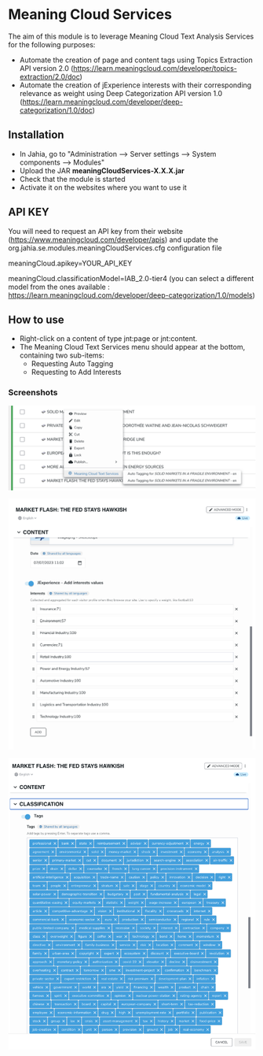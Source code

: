 
# Meaning Cloud Services

The aim of this module is to leverage Meaning Cloud Text Analysis Services for the following purposes:
- Automate the creation of page and content tags using Topics Extraction API version 2.0 (https://learn.meaningcloud.com/developer/topics-extraction/2.0/doc)
- Automate the creation of jExperience interests with their corresponding relevance as weight using Deep Categorization API version 1.0 (https://learn.meaningcloud.com/developer/deep-categorization/1.0/doc)




## Installation
- In Jahia, go to "Administration --> Server settings --> System components --> Modules"
- Upload the JAR **meaningCloudServices-X.X.X.jar**
- Check that the module is started
- Activate it on the websites where you want to use it

## API KEY
You will need to request an API key from their website (https://www.meaningcloud.com/developer/apis) and update the org.jahia.se.modules.meaningCloudServices.cfg configuration file

meaningCloud.apikey=YOUR_API_KEY
 
meaningCloud.classificationModel=IAB_2.0-tier4 (you can select a different model from the ones available : https://learn.meaningcloud.com/developer/deep-categorization/1.0/models)

## How to use
- Right-click on a content of type jnt:page or jnt:content.
- The Meaning Cloud Text Services menu should appear at the bottom, containing two sub-items:
	- Requesting Auto Tagging
	- Requesting to Add Interests

### Screenshots
![picture](./src/main/resources/images/readme/meaningCloud01.png)

![picture](./src/main/resources/images/readme/meaningCloud02.png)

![picture](./src/main/resources/images/readme/meaningCloud03.png)


